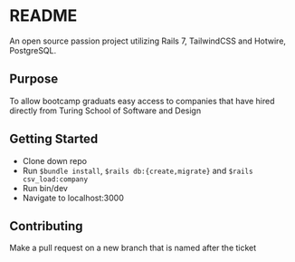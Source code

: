 # README
An open source passion project utilizing Rails 7, TailwindCSS and Hotwire, PostgreSQL.

## Purpose

To allow bootcamp graduats easy access to companies that have hired directly from Turing School of Software and Design

## Getting Started

- Clone down repo
- Run ```$bundle install```, ```$rails db:{create,migrate}``` and ```$rails csv_load:company```
- Run bin/dev
- Navigate to localhost:3000

## Contributing

Make a pull request on a new branch that is named after the ticket
